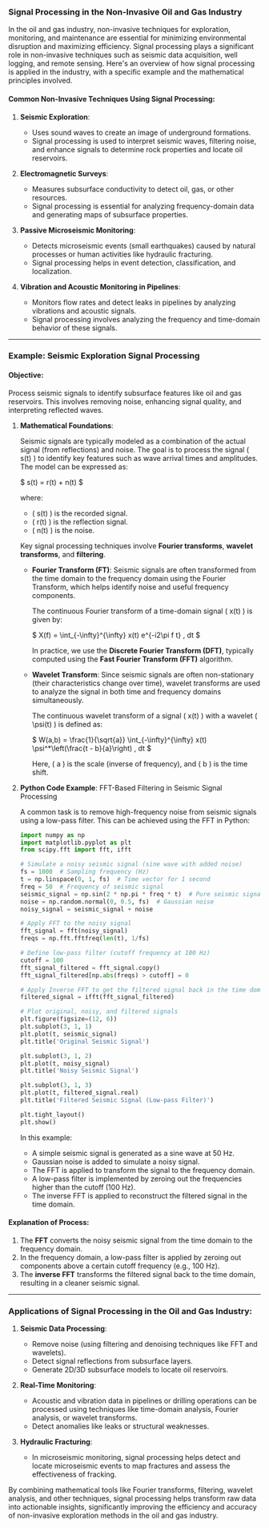 ### Signal Processing in the Non-Invasive Oil and Gas Industry

In the oil and gas industry, non-invasive techniques for exploration, monitoring, and maintenance are essential for minimizing environmental disruption and maximizing efficiency. Signal processing plays a significant role in non-invasive techniques such as seismic data acquisition, well logging, and remote sensing. Here's an overview of how signal processing is applied in the industry, with a specific example and the mathematical principles involved.

#### Common Non-Invasive Techniques Using Signal Processing:

1. **Seismic Exploration**:
   - Uses sound waves to create an image of underground formations.
   - Signal processing is used to interpret seismic waves, filtering noise, and enhance signals to determine rock properties and locate oil reservoirs.

2. **Electromagnetic Surveys**:
   - Measures subsurface conductivity to detect oil, gas, or other resources.
   - Signal processing is essential for analyzing frequency-domain data and generating maps of subsurface properties.

3. **Passive Microseismic Monitoring**:
   - Detects microseismic events (small earthquakes) caused by natural processes or human activities like hydraulic fracturing.
   - Signal processing helps in event detection, classification, and localization.

4. **Vibration and Acoustic Monitoring in Pipelines**:
   - Monitors flow rates and detect leaks in pipelines by analyzing vibrations and acoustic signals.
   - Signal processing involves analyzing the frequency and time-domain behavior of these signals.

---

### Example: Seismic Exploration Signal Processing

#### Objective:
Process seismic signals to identify subsurface features like oil and gas reservoirs. This involves removing noise, enhancing signal quality, and interpreting reflected waves.

1. **Mathematical Foundations**:

   Seismic signals are typically modeled as a combination of the actual signal (from reflections) and noise. The goal is to process the signal \( s(t) \) to identify key features such as wave arrival times and amplitudes. The model can be expressed as:

   $
   s(t) = r(t) + n(t)
   $
   
   where:
   - \( s(t) \) is the recorded signal.
   - \( r(t) \) is the reflection signal.
   - \( n(t) \) is the noise.

   Key signal processing techniques involve **Fourier transforms**, **wavelet transforms**, and **filtering**.

   - **Fourier Transform (FT)**:
     Seismic signals are often transformed from the time domain to the frequency domain using the Fourier Transform, which helps identify noise and useful frequency components.

     The continuous Fourier transform of a time-domain signal \( x(t) \) is given by:

     $
     X(f) = \int_{-\infty}^{\infty} x(t) e^{-i2\pi f t} \, dt
     $

     In practice, we use the **Discrete Fourier Transform (DFT)**, typically computed using the **Fast Fourier Transform (FFT)** algorithm.

   - **Wavelet Transform**:
     Since seismic signals are often non-stationary (their characteristics change over time), wavelet transforms are used to analyze the signal in both time and frequency domains simultaneously.

     The continuous wavelet transform of a signal \( x(t) \) with a wavelet \( \psi(t) \) is defined as:

     $
     W(a,b) = \frac{1}{\sqrt{a}} \int_{-\infty}^{\infty} x(t) \psi^*\left(\frac{t - b}{a}\right) \, dt
     $

     Here, \( a \) is the scale (inverse of frequency), and \( b \) is the time shift.

2. **Python Code Example**: FFT-Based Filtering in Seismic Signal Processing

   A common task is to remove high-frequency noise from seismic signals using a low-pass filter. This can be achieved using the FFT in Python:

   ```python
   import numpy as np
   import matplotlib.pyplot as plt
   from scipy.fft import fft, ifft

   # Simulate a noisy seismic signal (sine wave with added noise)
   fs = 1000  # Sampling frequency (Hz)
   t = np.linspace(0, 1, fs)  # Time vector for 1 second
   freq = 50  # Frequency of seismic signal
   seismic_signal = np.sin(2 * np.pi * freq * t)  # Pure seismic signal (50 Hz)
   noise = np.random.normal(0, 0.5, fs)  # Gaussian noise
   noisy_signal = seismic_signal + noise

   # Apply FFT to the noisy signal
   fft_signal = fft(noisy_signal)
   freqs = np.fft.fftfreq(len(t), 1/fs)

   # Define low-pass filter (cutoff frequency at 100 Hz)
   cutoff = 100
   fft_signal_filtered = fft_signal.copy()
   fft_signal_filtered[np.abs(freqs) > cutoff] = 0

   # Apply Inverse FFT to get the filtered signal back in the time domain
   filtered_signal = ifft(fft_signal_filtered)

   # Plot original, noisy, and filtered signals
   plt.figure(figsize=(12, 6))
   plt.subplot(3, 1, 1)
   plt.plot(t, seismic_signal)
   plt.title('Original Seismic Signal')

   plt.subplot(3, 1, 2)
   plt.plot(t, noisy_signal)
   plt.title('Noisy Seismic Signal')

   plt.subplot(3, 1, 3)
   plt.plot(t, filtered_signal.real)
   plt.title('Filtered Seismic Signal (Low-pass Filter)')

   plt.tight_layout()
   plt.show()
   ```

   In this example:
   - A simple seismic signal is generated as a sine wave at 50 Hz.
   - Gaussian noise is added to simulate a noisy signal.
   - The FFT is applied to transform the signal to the frequency domain.
   - A low-pass filter is implemented by zeroing out the frequencies higher than the cutoff (100 Hz).
   - The inverse FFT is applied to reconstruct the filtered signal in the time domain.

#### Explanation of Process:
1. The **FFT** converts the noisy seismic signal from the time domain to the frequency domain.
2. In the frequency domain, a low-pass filter is applied by zeroing out components above a certain cutoff frequency (e.g., 100 Hz).
3. The **inverse FFT** transforms the filtered signal back to the time domain, resulting in a cleaner seismic signal.

---

### Applications of Signal Processing in the Oil and Gas Industry:

1. **Seismic Data Processing**:
   - Remove noise (using filtering and denoising techniques like FFT and wavelets).
   - Detect signal reflections from subsurface layers.
   - Generate 2D/3D subsurface models to locate oil reservoirs.

2. **Real-Time Monitoring**:
   - Acoustic and vibration data in pipelines or drilling operations can be processed using techniques like time-domain analysis, Fourier analysis, or wavelet transforms.
   - Detect anomalies like leaks or structural weaknesses.

3. **Hydraulic Fracturing**:
   - In microseismic monitoring, signal processing helps detect and locate microseismic events to map fractures and assess the effectiveness of fracking.

By combining mathematical tools like Fourier transforms, filtering, wavelet analysis, and other techniques, signal processing helps transform raw data into actionable insights, significantly improving the efficiency and accuracy of non-invasive exploration methods in the oil and gas industry.
